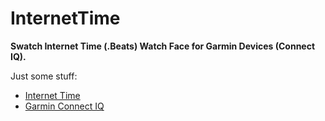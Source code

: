 # InternetTime

**Swatch Internet Time (.Beats) Watch Face for Garmin Devices (Connect IQ).**

Just some stuff:

- [Internet Time](https://en.wikipedia.org/wiki/Internet_time)
- [Garmin Connect IQ](http://developer.garmin.com/connect-iq/overview)
